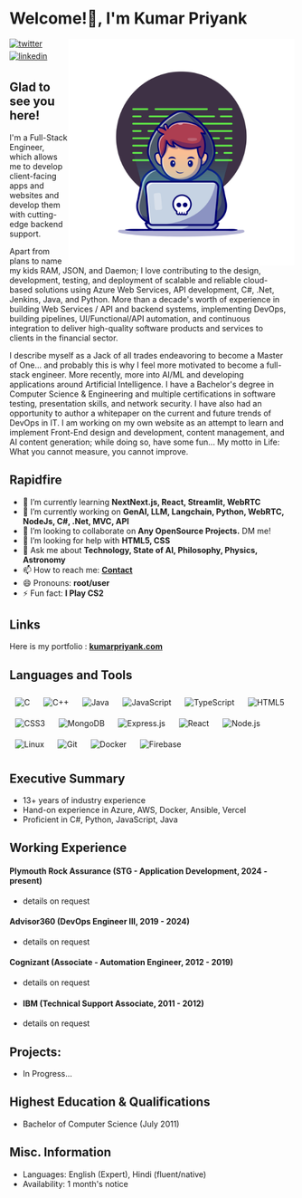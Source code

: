 <p align="left">  
  <h1 align="left">Welcome!👋, I'm Kumar Priyank</h1>
</p>
<img align="right" width="400" alt="programmer" src="./public/21004063.jpg">
<p align="left">  
  <a href="https://x.com/Priyank_T3i" target="_blank">
  <img src=https://img.shields.io/badge/twitter-%2300acee.svg?&style=for-the-badge&logo=twitter&logoColor=white alt=twitter style="margin-bottom: 5px;" />
  </a>
  <a href="https://www.linkedin.com/in/priyankt3i" target="_blank">
  <img src=https://img.shields.io/badge/linkedin-%231E77B5.svg?&style=for-the-badge&logo=linkedin&logoColor=white alt=linkedin style="margin-bottom: 5px;" />
  </a> 
</p>
  

## Glad to see you here!  
<p style="margin-right: 10px;" >
  I'm a Full-Stack Engineer, which allows me to develop client-facing apps and websites and develop them with cutting-edge backend support.
</p>
<p style="margin-right: 10px;" >
  Apart from plans to name my kids RAM, JSON, and Daemon; I love contributing to the design, development, testing, and deployment of scalable and reliable cloud-based solutions using Azure Web Services, API development, C#, .Net, Jenkins, Java, and Python. More than a decade's worth of experience in building Web Services / API and backend systems, implementing DevOps, building pipelines, UI/Functional/API automation, and continuous integration to deliver high-quality software products and services to clients in the financial sector.
</p>
<p style="margin-right: 10px;" >
  I describe myself as a Jack of all trades endeavoring to become a Master of One... and probably this is why I feel more motivated to become a full-stack engineer. More recently, more into AI/ML and developing applications around Artificial Intelligence. I have a Bachelor's degree in Computer Science & Engineering and multiple certifications in software testing, presentation skills, and network security. I have also had an opportunity to author a whitepaper on the current and future trends of DevOps in IT. I am working on my own website as an attempt to learn and implement Front-End design and development, content management, and AI content generation; while doing so, have some fun... My motto in Life: What you cannot measure, you cannot improve.
</p>

## Rapidfire  
- 🌱 I’m currently learning <b>NextNext.js, React, Streamlit, WebRTC</b>  
- 🔭 I’m currently working on <b>GenAI, LLM, Langchain, Python, WebRTC, NodeJs, C#, .Net, MVC, API</b>
- 👯 I’m looking to collaborate on <b>Any OpenSource Projects.</b> DM me!
- 🤔 I’m looking for help with <b>HTML5, CSS</b>
- 💬 Ask me about <b>Technology, State of AI, Philosophy, Physics, Astronomy</b>
- 📫 How to reach me: <b>[Contact](https://kumarpriyank.com/#contact)</b>
- 😄 Pronouns: <b>root/user</b>
- ⚡ Fun fact: <b>I Play CS2</b>

## Links

Here is my portfolio : <b>[kumarpriyank.com](https://kumarpriyank.com/)</b>


## Languages and Tools  
<div>  
<img style="margin: 10px" src="https://profilinator.rishav.dev/skills-assets/c-original.svg" alt="C" height="50" />
<img style="margin: 10px" src="https://profilinator.rishav.dev/skills-assets/cplusplus-original.svg" alt="C++" height="50" /> 
<img style="margin: 10px" src="https://profilinator.rishav.dev/skills-assets/java-original-wordmark.svg" alt="Java" height="50" />
<img style="margin: 10px" src="https://profilinator.rishav.dev/skills-assets/javascript-original.svg" alt="JavaScript" height="50" />
<img style="margin: 10px" src="https://profilinator.rishav.dev/skills-assets/typescript-original.svg" alt="TypeScript" height="50" />
<img style="margin: 10px" src="https://profilinator.rishav.dev/skills-assets/html5-original-wordmark.svg" alt="HTML5" height="50" />
<img style="margin: 10px" src="https://profilinator.rishav.dev/skills-assets/css3-original-wordmark.svg" alt="CSS3" height="50" />           
<img style="margin: 10px" src="https://profilinator.rishav.dev/skills-assets/mongodb-original-wordmark.svg" alt="MongoDB" height="50" /> 
<img style="margin: 10px" src="https://profilinator.rishav.dev/skills-assets/express-original-wordmark.svg" alt="Express.js" height="50" /> 
<img style="margin: 10px" src="https://profilinator.rishav.dev/skills-assets/react-original-wordmark.svg" alt="React" height="50" />  
<img style="margin: 10px" src="https://profilinator.rishav.dev/skills-assets/nodejs-original-wordmark.svg" alt="Node.js" height="50" />    
<img style="margin: 10px" src="https://profilinator.rishav.dev/skills-assets/linux-original.svg" alt="Linux" height="50" />  
<img style="margin: 10px" src="https://profilinator.rishav.dev/skills-assets/git-scm-icon.svg" alt="Git" height="50" />
<img style="margin: 10px" src="https://profilinator.rishav.dev/skills-assets/docker-original-wordmark.svg" alt="Docker" height="50" />
<img style="margin: 10px" src="https://profilinator.rishav.dev/skills-assets/firebase.png" alt="Firebase" height="50" />
</div>  

## Executive Summary

* 13+ years of industry experience
* Hand-on experience in Azure, AWS, Docker, Ansible, Vercel
* Proficient in C#, Python, JavaScript, Java

## Working Experience

#### Plymouth Rock Assurance (STG - Application Development, 2024 - present) 

* details on request

#### Advisor360 (DevOps Engineer III, 2019 - 2024) 

* details on request

#### Cognizant (Associate - Automation Engineer, 2012 - 2019)

* details on request

* #### IBM (Technical Support Associate, 2011 - 2012)

* details on request

## Projects: 

* In Progress...

## Highest Education & Qualifications

* Bachelor of Computer Science (July 2011)

## Misc. Information

* Languages: English (Expert), Hindi (fluent/native)
* Availability: 1 month's notice
  
<!-- ## GitHub Stats  
<div><img src="https://github-readme-stats.vercel.app/api?username=ayusshrathore&show_icons=true&count_private=true&hide=issues" style="width: 75%;"/></div>

<div><img align="center" src="https://github-readme-streak-stats.herokuapp.com/?user=ayusshrathore&" alt="ayusshrathore" style="width: 75%;"/></div>

-->
